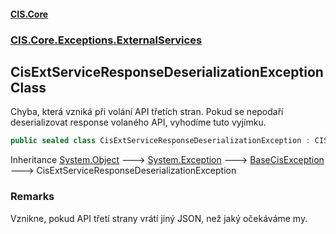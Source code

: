 #### [CIS.Core](index.md 'index')
### [CIS.Core.Exceptions.ExternalServices](CIS.Core.Exceptions.ExternalServices.md 'CIS.Core.Exceptions.ExternalServices')

## CisExtServiceResponseDeserializationException Class

Chyba, která vzniká při volání API třetích stran. Pokud se nepodaří deserializovat response volaného API, vyhodíme tuto vyjímku.

```csharp
public sealed class CisExtServiceResponseDeserializationException : CIS.Core.Exceptions.BaseCisException
```

Inheritance [System.Object](https://docs.microsoft.com/en-us/dotnet/api/System.Object 'System.Object') &#129106; [System.Exception](https://docs.microsoft.com/en-us/dotnet/api/System.Exception 'System.Exception') &#129106; [BaseCisException](CIS.Core.Exceptions.BaseCisException.md 'CIS.Core.Exceptions.BaseCisException') &#129106; CisExtServiceResponseDeserializationException

### Remarks
Vznikne, pokud API třetí strany vrátí jiný JSON, než jaký očekáváme my.